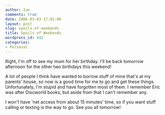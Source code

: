 ```yaml
---
author: Ian
comments: true
date: 2006-03-03 17:02:00
layout: post
slug: spoils-of-weekends
title: Spoils of Weekends
wordpress_id: 442
categories:
- Personal
---
```


Right, I'm off to see my mum for her birthday.  I'll be back tomorrow afternoon for the other two birthdays this weekend!  

A lot of people I think have wanted to borrow stuff of mine that's at my parents' house, so now is a good time for me to go and get these things.  Unfortunately, I'm stupid and have forgotten most of them.  I remember Eric was after Discworld books, but aside from that I can't remember any.  

I won't have 'net access from about 15 minutes' time, so if you want stuff calling or texting is the way to go.  See you all tomorrow!
